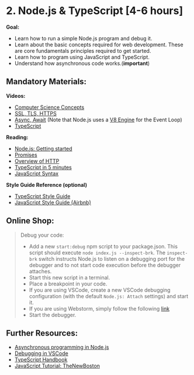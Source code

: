 # 2. Node.js & TypeScript [4-6 hours]

**Goal:** 
- Learn how to run a simple Node.js program and debug it. 
- Learn about the basic concepts required for web development. These are core fundamentals principles required to get started.
- Learn how to program using JavaScript and TypeScript.
- Understand how asynchronous code works.(**important**)


## Mandatory Materials:

**Videos:**
 - [Computer Science Concepts](https://www.youtube.com/watch?v=-uleG_Vecis)
 - [SSL, TLS, HTTPS](https://www.youtube.com/watch?v=j9QmMEWmcfo)
 - [Async, Await](https://www.youtube.com/watch?v=vn3tm0quoqE) (Note that Node.js uses a [V8 Engine](https://nodejs.org/en/learn/getting-started/the-v8-javascript-engine) for the Event Loop)
 - [TypeScript](https://www.youtube.com/watch?v=zQnBQ4tB3ZA)

**Reading:**

 - [Node.js: Getting started](https://nodejs.org/en/docs/guides/getting-started-guide)
 - [Promises](https://developer.mozilla.org/en-US/docs/Web/JavaScript/Reference/Global_Objects/Promise)
 - [Overview of HTTP](https://developer.mozilla.org/en-US/docs/Web/HTTP/Overview)
 - [TypeScript in 5 minutes](https://www.typescriptlang.org/docs/handbook/typescript-in-5-minutes.html)
 - [JavaScript Syntax](https://learnxinyminutes.com/docs/javascript/)

**Style Guide Reference (optional)**
- [TypeScript Style Guide](https://google.github.io/styleguide/tsguide.html)
- [JavaScript Style Guide (Airbnb)](https://github.com/airbnb/javascript)

## Online Shop: 

 > Debug your code:
 > - Add a new `start:debug` npm script to your package.json. This script should execute `node index.js --inspect-brk`. The `inspect-brk` switch instructs Node.js to listen on a debugging port for the debugger and to not start code execution before the debugger attaches.
 > - Start this new script in a terminal.
 > - Place a breakpoint in your code.
 >  - If you are using VSCode, create a new VSCode debugging configuration (with the default `Node.js: Attach` settings) and start it.
 > - If you are using Webstorm, simply follow the following [link](https://blog.jetbrains.com/webstorm/2018/01/how-to-debug-with-webstorm/)
 > - Start the debugger.
 
## Further Resources:

 - [Asynchronous programming in Node.js](https://codeforgeek.com/asynchronous-programming-in-node-js/)
 - [Debugging in VSCode](https://code.visualstudio.com/docs/editor/debugging)
- [TypeScript Handbook](https://www.typescriptlang.org/docs/handbook/basic-types.html)
- [JavaScript Tutorial: TheNewBoston](https://www.youtube.com/watch?v=yQaAGmHNn9s&list=PL46F0A159EC02DF82)
